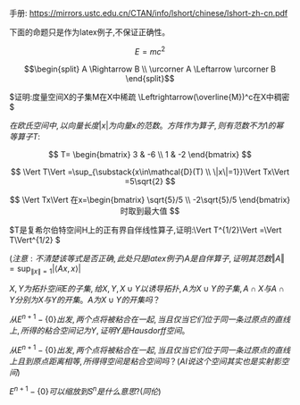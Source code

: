 手册: https://mirrors.ustc.edu.cn/CTAN/info/lshort/chinese/lshort-zh-cn.pdf

下面的命题只是作为latex例子,不保证正确性。

$$
E = mc^2
$$

$$\begin{split}
A \Rightarrow B \\
\urcorner A \Leftarrow \urcorner B
\end{split}$$

$证明:度量空间X的子集M在X中稀疏 \Leftrightarrow(\overline{M})^c在X中稠密$

$在欧氏空间中,以向量长度|x|为向量x的范数。方阵作为算子,则有范数不为1的幂等算子T:$

$$
T=
\begin{bmatrix}
3 & -6 \\
1 & -2
\end{bmatrix}
$$

$$
\Vert T\Vert =\sup_{\substack{x\in\mathcal{D}(T) \\ 
\|x\|=1}}\Vert Tx\Vert =5\sqrt{2}
$$

$$
\Vert Tx\Vert 在x=\begin{bmatrix}
\sqrt{5}/5 \\ 
-2\sqrt{5}/5
\end{bmatrix}时取到最大值
$$

$T是复希尔伯特空间H上的正有界自伴线性算子,证明:\Vert T^{1/2}\Vert =\Vert T\Vert^{1/2} $

$(注意:不清楚该等式是否正确,此处只是latex例子)A是自伴算子,证明其范数\Vert A\Vert=\sup_{\|x\|=1} |\langle Ax,x\rangle |$

$X,Y为拓扑空间E的子集,给X,Y,X \cup Y以诱导拓扑,A为X \cup Y的子集,A \cap X与A\cap Y分别为X与Y的开集。A为X \cup Y的开集吗？$

$从E^{n+1}-\{0\}出发,两个点将被粘合在一起,当且仅当它们位于同一条过原点的直线上,所得的粘合空间记为Y,证明Y是Hausdorff空间。$

$从E^{n+1}-\{0\}出发,两个点将被粘合在一起,当且仅当它们位于同一条过原点的直线上且到原点距离相等,所得得空间是粘合空间吗？(AI说这个空间其实也是实射影空间)$

$E^{n+1}-\{0\}可以缩放到S^n是什么意思?(同伦)$